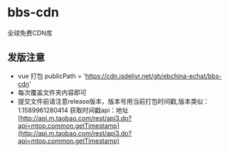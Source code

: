 # bbs-cdn
全球免费CDN库
## 发版注意
- vue 打包 publicPath = 'https://cdn.jsdelivr.net/gh/ebchina-echat/bbs-cdn'
- 每次覆盖文件夹内容即可
- 提交文件前请注意release版本，版本号用当前打包时间戳,版本类似：1.1589961280414 
获取时间戳api：地址[http://api.m.taobao.com/rest/api3.do?api=mtop.common.getTimestamp](http://api.m.taobao.com/rest/api3.do?api=mtop.common.getTimestamp)
